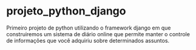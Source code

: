# projeto_python_django
Primeiro projeto de python utilizando o framework django em que construiremos um sistema de diário online que permite manter o controle de informações que você adquiriu sobre determinados assuntos.
